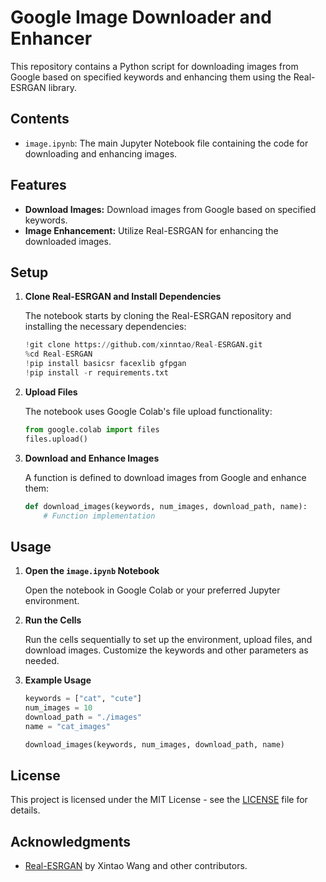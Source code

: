 # Google Image Downloader and Enhancer

This repository contains a Python script for downloading images from Google based on specified keywords and enhancing them using the Real-ESRGAN library.

## Contents

- `image.ipynb`: The main Jupyter Notebook file containing the code for downloading and enhancing images.

## Features

- **Download Images:** Download images from Google based on specified keywords.
- **Image Enhancement:** Utilize Real-ESRGAN for enhancing the downloaded images.

## Setup

1. **Clone Real-ESRGAN and Install Dependencies**

   The notebook starts by cloning the Real-ESRGAN repository and installing the necessary dependencies:

   ```python
   !git clone https://github.com/xinntao/Real-ESRGAN.git
   %cd Real-ESRGAN
   !pip install basicsr facexlib gfpgan
   !pip install -r requirements.txt
   ```

2. **Upload Files**

   The notebook uses Google Colab's file upload functionality:

   ```python
   from google.colab import files
   files.upload()
   ```

3. **Download and Enhance Images**

   A function is defined to download images from Google and enhance them:

   ```python
   def download_images(keywords, num_images, download_path, name):
       # Function implementation
   ```

## Usage

1. **Open the `image.ipynb` Notebook**

   Open the notebook in Google Colab or your preferred Jupyter environment.

2. **Run the Cells**

   Run the cells sequentially to set up the environment, upload files, and download images. Customize the keywords and other parameters as needed.

3. **Example Usage**

   ```python
   keywords = ["cat", "cute"]
   num_images = 10
   download_path = "./images"
   name = "cat_images"
   
   download_images(keywords, num_images, download_path, name)
   ```

## License

This project is licensed under the MIT License - see the [LICENSE](LICENSE) file for details.

## Acknowledgments

- [Real-ESRGAN](https://github.com/xinntao/Real-ESRGAN) by Xintao Wang and other contributors.

